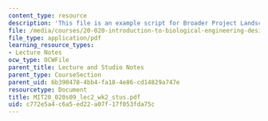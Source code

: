 ```yaml
---
content_type: resource
description: 'This file is an example script for Broader Project Landscapes. '
file: /media/courses/20-020-introduction-to-biological-engineering-design-spring-2009/c772e5a4c6a5ed22a07f17f053fda75c_MIT20_020s09_lec2_wk2_stus.pdf
file_type: application/pdf
learning_resource_types:
- Lecture Notes
ocw_type: OCWFile
parent_title: Lecture and Studio Notes
parent_type: CourseSection
parent_uid: 6b390478-4bb4-fa18-4e86-cd14829a747e
resourcetype: Document
title: MIT20_020s09_lec2_wk2_stus.pdf
uid: c772e5a4-c6a5-ed22-a07f-17f053fda75c
---
```


